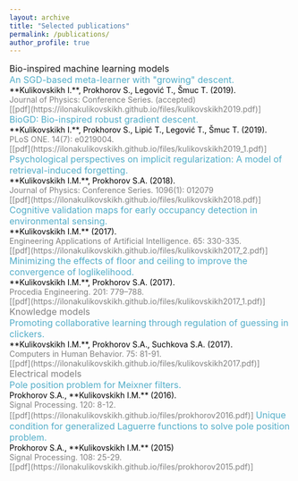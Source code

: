 ```yaml
---
layout: archive
title: "Selected publications"
permalink: /publications/
author_profile: true
---
```

<span style = "font-size: 80%;">

<span style="color:$dark-gray; font-size:16px;">
Bio-inspired machine learning models<br/>
<span style="color:#52adc8; font-size:16px;">
An SGD-based meta-learner with "growing" descent.<br/>
<span style="color:black; font-size:14px;">
**Kulikovskikh I.**, Prokhorov S., Legović T., Šmuc T. (2019). <br/>
<span style="color:gray">
Journal of Physics: Conference Series. (accepted)<br/>
[[pdf](https://ilonakulikovskikh.github.io/files/kulikovskikh2019.pdf)]

<span style="color:#52adc8; font-size:16px;">
BioGD: Bio-inspired robust gradient descent.<br/>
<span style="color:black; font-size:14px;">
**Kulikovskikh I.**, Prokhorov S., Lipić T., Legović T., Šmuc T. (2019). <br/>
<span style="color:gray">
PLoS ONE. 14(7): e0219004.<br/>
[[pdf](https://ilonakulikovskikh.github.io/files/kulikovskikh2019_1.pdf)]

<span style="color:#52adc8; font-size:16px;">
Psychological perspectives on implicit regularization: A model of retrieval-induced forgetting.<br/>
<span style="color:black; font-size:14px;">
**Kulikovskikh I.M.**, Prokhorov S.A. (2018). <br/>
<span style="color:gray">
Journal of Physics: Conference Series. 1096(1): 012079<br/>
[[pdf](https://ilonakulikovskikh.github.io/files/kulikovskikh2018.pdf)]

<span style="color:#52adc8; font-size:16px;">
Cognitive validation maps for early occupancy detection in environmental sensing.<br/>
<span style="color:black; font-size:14px;">
**Kulikovskikh I.M.** (2017). <br/>
<span style="color:gray">
Engineering Applications of Artificial Intelligence. 65: 330-335.<br/>
[[pdf](https://ilonakulikovskikh.github.io/files/kulikovskikh2017_2.pdf)]

<span style="color:#52adc8; font-size:16px;">
Minimizing the effects of floor and ceiling to improve the convergence of loglikelihood.<br/>
<span style="color:black; font-size:14px;">
**Kulikovskikh I.M.**, Prokhorov S.A. (2017). <br/>
<span style="color:gray">
Procedia Engineering. 201: 779–788.<br/>
[[pdf](https://ilonakulikovskikh.github.io/files/kulikovskikh2017_1.pdf)]

<span style="color:$dark-gray; font-size:16px;">
Knowledge models<br/>
<span style="color:#52adc8; font-size:16px;">
Promoting collaborative learning through regulation of guessing in clickers.<br/>
<span style="color:black; font-size:14px;">
**Kulikovskikh I.M.**, Prokhorov S.A., Suchkova S.A. (2017). <br/>
<span style="color:gray">
Computers in Human Behavior. 75: 81-91.<br/>
[[pdf](https://ilonakulikovskikh.github.io/files/kulikovskikh2017.pdf)]

<span style="color:$dark-gray; font-size:16px;">
Electrical models<br/>
<span style="color:#52adc8; font-size:16px;">
Pole position problem for Meixner filters.<br/>
<span style="color:black; font-size:14px;">
Prokhorov S.A., **Kulikovskikh I.M.** (2016).<br/>
<span style="color:gray">
Signal Processing. 120: 8-12.<br/>
[[pdf](https://ilonakulikovskikh.github.io/files/prokhorov2016.pdf)]

<span style="color:#52adc8; font-size:16px;">
Unique condition for generalized  Laguerre functions to solve pole position problem. <br/>
<span style="color:black; font-size:14px;">
Prokhorov S.A., **Kulikovskikh I.M.** (2015) <br/>
<span style="color:gray">
Signal Processing. 108: 25-29. <br/>
[[pdf](https://ilonakulikovskikh.github.io/files/prokhorov2015.pdf)]

